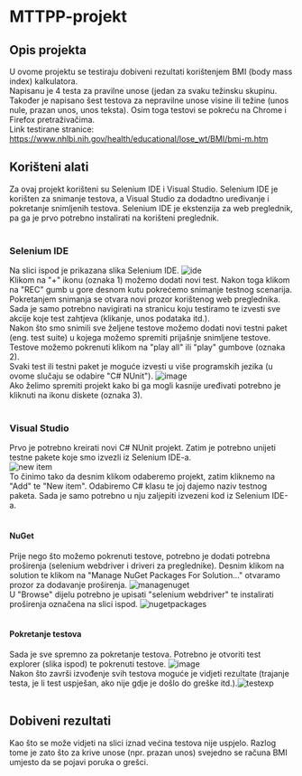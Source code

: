 # MTTPP-projekt

## Opis projekta 
U ovome projektu se testiraju dobiveni rezultati korištenjem BMI (body mass index) kalkulatora. 
</br>Napisanu je 4 testa za pravilne unose (jedan za svaku težinsku skupinu. 
Također je napisano šest testova za nepravilne unose visine ili težine (unos nule, prazan unos, unos teksta). 
Osim toga testovi se pokreću na Chrome i Firefox pretraživačima.
</br>Link testirane stranice: https://www.nhlbi.nih.gov/health/educational/lose_wt/BMI/bmi-m.htm

## Korišteni alati
Za ovaj projekt korišteni su Selenium IDE i Visual Studio. Selenium IDE je korišten za snimanje testova, a Visual Studio za dodadtno uređivanje i pokretanje snimljenih testova.
Selenium IDE je ekstenzija za web preglednik, pa ga je prvo potrebno instalirati na korišteni preglednik.
</br>
</br>
### Selenium IDE
Na slici ispod je prikazana slika Selenium IDE.
![ide](https://user-images.githubusercontent.com/74720477/122400513-14652780-cf7c-11eb-9113-3e16155f2eed.png)
</br>
Klikom na "+" ikonu (oznaka 1) možemo dodati novi test. Nakon toga klikom na "REC" gumb u gore desnom kutu pokrećemo snimanje testnog scenarija. Pokretanjem snimanja se otvara novi prozor korištenog web preglednika. Sada je samo potrebno navigirati na stranicu koju testiramo te izvesti sve akcije koje test zahtjeva (klikanje, unos podataka itd.).
</br>
Nakon što smo snimili sve željene testove možemo dodati novi testni paket (eng. test suite) u kojega možemo spremiti prijašnje snimljene testove.
</br>
Testove možemo pokrenuti klikom na "play all" ili "play" gumbove (oznaka 2).
</br>
Svaki test ili testni paket je moguće izvesti u više programskih jezika (u ovome slučaju se odabire "C# NUnit").
![image](https://user-images.githubusercontent.com/74720477/122401947-56db3400-cf7d-11eb-9893-ac2dfa273e7e.png)
</br>
Ako želimo spremiti projekt kako bi ga mogli kasnije uređivati potrebno je kliknuti na ikonu diskete (oznaka 3).
</br>
</br>
### Visual Studio
Prvo je potrebno kreirati novi C# NUnit projekt. Zatim je potrebno unijeti testne pakete koje smo izvezli iz Selenium IDE-a.</br>
![new item](https://user-images.githubusercontent.com/74720477/122402536-dd901100-cf7d-11eb-99a6-94df8c2eab00.png)
</br>
To činimo tako da desnim klikom odaberemo projekt, zatim kliknemo na "Add" te "New item". Odabiremo C# klasu te joj dajemo naziv testnog paketa. Sada je samo potrebno u nju zaljepiti izvezeni kod iz Selenium IDE-a.
</br>
</br>
#### NuGet
Prije nego što možemo pokrenuti testove, potrebno je dodati potrebna proširenja (selenium webdriver i driveri za preglednike). Desnim klikom na solution te klikom na "Manage NuGet Packages For Solution..." otvaramo prozor za dodavanje proširenja.
![managenuget](https://user-images.githubusercontent.com/74720477/122403543-bd148680-cf7e-11eb-9930-3e18a8334b26.png)
</br>
U "Browse" dijelu potrebno je upisati "selenium webdriver" te instalirati proširenja označena na slici ispod.
![nugetpackages](https://user-images.githubusercontent.com/74720477/122403743-e6351700-cf7e-11eb-80fc-04a65eb49926.png)
</br>
</br>
#### Pokretanje testova
Sada je sve spremno za pokretanje testova. Potrebno je otvoriti test explorer (slika ispod) te pokrenuti testove.
![image](https://user-images.githubusercontent.com/74720477/122403946-141a5b80-cf7f-11eb-9183-a63bbb421aae.png)
</br>
Nakon što završi izvođenje svih testova moguće je vidjeti rezultate (trajanje testa, je li test uspješan, ako nije gdje je došlo do greške itd.).![testexp](https://user-images.githubusercontent.com/74720477/122404251-58a5f700-cf7f-11eb-828b-188b61b0b650.png)
</br>
</br>
## Dobiveni rezultati
Kao što se može vidjeti na slici iznad većina testova nije uspjelo. Razlog tome je zato što za krive unose (npr. prazan unos) svejedno se računa BMI umjesto da se pojavi poruka o grešci.
